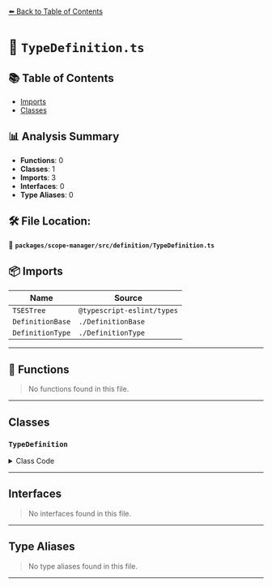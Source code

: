 [⬅️ Back to Table of Contents](../../../../index.md)

# 📄 `TypeDefinition.ts`

## 📚 Table of Contents

- [Imports](#imports)
- [Classes](#classes)

## 📊 Analysis Summary

- **Functions**: 0
- **Classes**: 1
- **Imports**: 3
- **Interfaces**: 0
- **Type Aliases**: 0

## 🛠️ File Location:
📂 **`packages/scope-manager/src/definition/TypeDefinition.ts`**

## 📦 Imports

| Name | Source |
|------|--------|
| `TSESTree` | `@typescript-eslint/types` |
| `DefinitionBase` | `./DefinitionBase` |
| `DefinitionType` | `./DefinitionType` |


---

## 🔧 Functions

> No functions found in this file.


---

## Classes

### `TypeDefinition`

<details><summary>Class Code</summary>

```ts
export class TypeDefinition extends DefinitionBase<
  DefinitionType.Type,
  | TSESTree.TSInterfaceDeclaration
  | TSESTree.TSMappedType
  | TSESTree.TSTypeAliasDeclaration
  | TSESTree.TSTypeParameter,
  null,
  TSESTree.Identifier
> {
  public readonly isTypeDefinition = true;
  public readonly isVariableDefinition = false;

  constructor(name: TSESTree.Identifier, node: TypeDefinition['node']) {
    super(DefinitionType.Type, name, node, null);
  }
}
```
</details>


---

## Interfaces

> No interfaces found in this file.


---

## Type Aliases

> No type aliases found in this file.


---